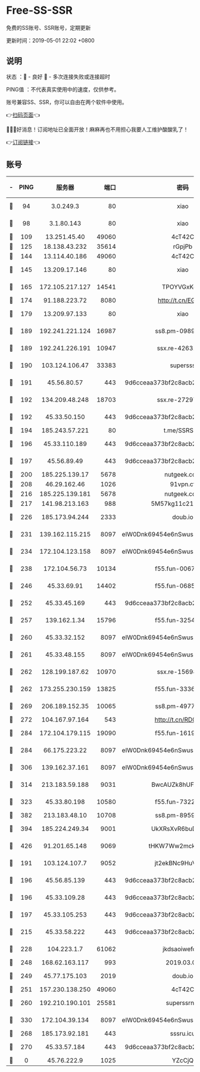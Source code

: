 # Free-SS-SSR

免费的SS账号、SSR账号，定期更新

更新时间：2019-05-01 22:02 +0800

## 说明

状态     ：🙂 - 良好 🙁 - 多次连接失败或连接超时

PING值   ：不代表真实使用中的速度，仅供参考。

账号兼容SS、SSR，你可以自由在两个软件中使用。

👉[扫码页面](https://liesauer.github.io/Free-SS-SSR/)👈

🎉🎉🎉好消息！订阅地址已全面开放！麻麻再也不用担心我要人工维护酸酸乳了！

👉[订阅链接](https://www.liesauer.net/yogurt/subscribe?ACCESS_TOKEN=DAYxR3mMaZAsaqUb)👈

## 账号

|-|PING|服务器|端口|密码|加密方式|区域|
|:----:|:----:|:-----:|-----:|:----:|:----:|:----:|
|🙂|94|3.0.249.3|80|xiao|aes-128-ctr|SG|
|🙂|98|3.1.80.143|80|xiao|aes-128-ctr|SG|
|🙂|109|13.251.45.40|49060|4cT42C|chacha20|SG|
|🙂|125|18.138.43.232|35614|rGpjPb|rc4-md5|SG|
|🙂|144|13.114.40.186|49060|4cT42C|chacha20|JP|
|🙂|145|13.209.17.146|80|xiao|aes-128-ctr|KR|
|🙂|165|172.105.217.127|14541|TPOYVGxKglpi|aes-256-cfb|JP|
|🙂|174|91.188.223.72|8080|http://t.cn/EGJIyrl|rc4-md5|RU|
|🙂|179|13.209.97.133|80|xiao|aes-128-ctr|KR|
|🙂|189|192.241.221.124|16987|ss8.pm-09892876|aes-256-cfb|US|
|🙂|189|192.241.226.191|10947|ssx.re-42631851|aes-256-cfb|US|
|🙂|190|103.124.106.47|33383|supersss|aes-256-cfb|US|
|🙂|191|45.56.80.57|443|9d6cceaa373bf2c8acb22e60b6a58be6|aes-256-cfb|US|
|🙂|192|134.209.48.248|18703|ssx.re-27297085|aes-256-cfb|US|
|🙂|192|45.33.50.150|443|9d6cceaa373bf2c8acb22e60b6a58be6|aes-256-cfb|US|
|🙂|194|185.243.57.221|80|t.me/SSRSUB|rc4-md5|US|
|🙂|196|45.33.110.189|443|9d6cceaa373bf2c8acb22e60b6a58be6|aes-256-cfb|US|
|🙂|197|45.56.89.49|443|9d6cceaa373bf2c8acb22e60b6a58be6|aes-256-cfb|US|
|🙂|200|185.225.139.17|5678|nutgeek.com|rc4-md5|US|
|🙂|208|46.29.162.46|1026|91vpn.cf|rc4-md5|RU|
|🙂|216|185.225.139.181|5678|nutgeek.com|rc4-md5|US|
|🙂|217|141.98.213.163|988|5M57kg11c214qDmK|chacha20|KR|
|🙂|226|185.173.94.244|2333|doub.io|aes-128-ctr|RU|
|🙂|231|139.162.115.215|8097|eIW0Dnk69454e6nSwuspv9DmS201tQ0D|aes-256-cfb|JP|
|🙂|234|172.104.123.158|8097|eIW0Dnk69454e6nSwuspv9DmS201tQ0D|aes-256-cfb|JP|
|🙂|238|172.104.56.73|10134|f55.fun-00679353|aes-256-cfb|SG|
|🙂|246|45.33.69.91|14402|f55.fun-06852671|aes-256-cfb|US|
|🙂|252|45.33.45.169|443|9d6cceaa373bf2c8acb22e60b6a58be6|aes-256-cfb|US|
|🙂|257|139.162.1.34|15796|f55.fun-32546278|aes-256-cfb|SG|
|🙂|260|45.33.32.152|8097|eIW0Dnk69454e6nSwuspv9DmS201tQ0D|aes-256-cfb|US|
|🙂|261|45.33.48.155|8097|eIW0Dnk69454e6nSwuspv9DmS201tQ0D|aes-256-cfb|US|
|🙂|262|128.199.187.62|10970|ssx.re-15698731|aes-256-cfb|SG|
|🙂|262|173.255.230.159|13825|f55.fun-33368552|aes-256-cfb|US|
|🙂|269|206.189.152.35|10065|ss8.pm-49772668|aes-256-cfb|SG|
|🙂|272|104.167.97.164|543|http://t.cn/RD0D7sx|rc4-md5|CA|
|🙂|284|172.104.179.115|19090|f55.fun-16191924|aes-256-cfb|SG|
|🙂|284|66.175.223.22|8097|eIW0Dnk69454e6nSwuspv9DmS201tQ0D|aes-256-cfb|US|
|🙂|306|139.162.37.161|8097|eIW0Dnk69454e6nSwuspv9DmS201tQ0D|aes-256-cfb|SG|
|🙂|314|213.183.59.188|9031|BwcAUZk8hUFAkDGN|aes-256-cfb|NL|
|🙂|323|45.33.80.198|10580|f55.fun-73220606|aes-256-cfb|US|
|🙂|382|213.183.48.10|10708|ss8.pm-89598736|rc4-md5|RU|
|🙂|394|185.224.249.34|9001|UkXRsXvR6buDMG2Y|aes-256-cfb|RU|
|🙂|426|91.201.65.148|9069|tHKW7Ww2mck9CHQG|aes-256-cfb|IT|
|🙂|191|103.124.107.7|9052|jt2ekBNc9HuVtm2a|aes-256-cfb|US|
|🙂|196|45.56.85.139|443|9d6cceaa373bf2c8acb22e60b6a58be6|aes-256-cfb|US|
|🙂|196|45.33.109.28|443|9d6cceaa373bf2c8acb22e60b6a58be6|aes-256-cfb|US|
|🙂|197|45.33.105.253|443|9d6cceaa373bf2c8acb22e60b6a58be6|aes-256-cfb|US|
|🙂|215|45.33.58.222|443|9d6cceaa373bf2c8acb22e60b6a58be6|aes-256-cfb|US|
|🙂|228|104.223.1.7|61062|jkdsaoiwefdsa|aes-256-cfb|US|
|🙂|248|168.62.163.117|993|2019.03.07|rc4-md5|US|
|🙂|249|45.77.175.103|2019|doub.io|aes-128-ctr|SG|
|🙂|251|157.230.138.250|49060|4cT42C|chacha20|US|
|🙂|260|192.210.190.101|25581|superssrnet|aes-256-cfb|US|
|🙂|330|172.104.39.134|8097|eIW0Dnk69454e6nSwuspv9DmS201tQ0D|aes-256-cfb|SG|
|🙁|268|185.173.92.181|443|sssru.icu|rc4-md5|RU|
|🙁|270|45.33.57.184|443|9d6cceaa373bf2c8acb22e60b6a58be6|aes-256-cfb|US|
|🙁|0|45.76.222.9|1025|YZcCjQ|rc4-md5|JP|
